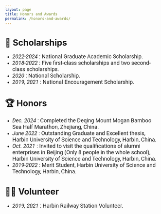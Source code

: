 ```yaml
---
layout: page
title: Honors and Awards
permalink: /honors-and-awards/
---
```


# 🏅 Scholarships
- <span style="font-family: Roboto;font-size: 18px;">*2022-2024* : National Graduate Academic Scholarship.</span>
- <span style="font-family: Roboto;font-size: 18px;">*2018-2022* : Five first-class scholarships and two second-class scholarships.</span>
- <span style="font-family: Roboto;font-size: 18px;">*2020* : National Scholarship.</span>
- <span style="font-family: Roboto;font-size: 18px;">*2019, 2021* : National Encouragement Scholarship.</span>


# 🏆 Honors
- <span style="font-family: Roboto;font-size: 18px;">*Dec. 2024* : Completed the Deqing Mount Mogan Bamboo Sea Half Marathon, Zhejiang, China.</span>
- <span style="font-family: Roboto;font-size: 18px;">*June 2022* : Outstanding Graduate and Excellent thesis, Harbin University of Science and Technology, Harbin, China.</span>
- <span style="font-family: Roboto;font-size: 18px;">*Oct. 2021* : Invited to visit the qualifications of alumni enterprises in Beijing (Only 8 people in the whole school), Harbin University of Science and Technology, Harbin, China.</span>
- <span style="font-family: Roboto;font-size: 18px;">*2019-2022* : Merit Student, Harbin University of Science and Technology, Harbin, China.</span>

# 🦸‍♂️ Volunteer
- <span style="font-family: Roboto;font-size: 18px;">*2019, 2021* : Harbin Railway Station Volunteer.</span>









